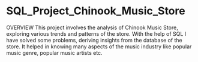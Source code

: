 # SQL_Project_Chinook_Music_Store

OVERVIEW
This project involves the analysis of Chinook Music Store, exploring various trends and patterns of the store. With the help of SQL I have solved some problems, deriving insights from the database of the store. It helped in knowing many aspects of the music industry like popular music genre, popular music artists etc.


